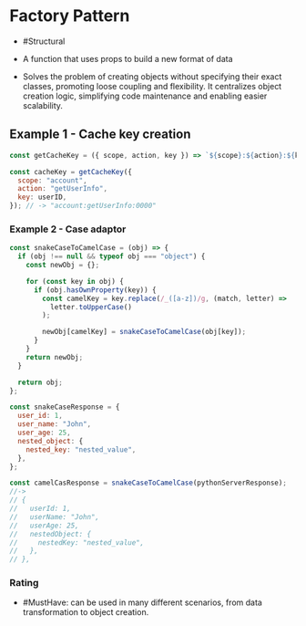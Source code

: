 # Factory Pattern

- #Structural

- A function that uses props to build a new format of data

- Solves the problem of creating objects without specifying their exact classes, promoting loose coupling and flexibility. It centralizes object creation logic, simplifying code maintenance and enabling easier scalability.

## Example 1 - Cache key creation

```javascript
const getCacheKey = ({ scope, action, key }) => `${scope}:${action}:${key}`;

const cacheKey = getCacheKey({
  scope: "account",
  action: "getUserInfo",
  key: userID,
}); // -> "account:getUserInfo:0000"
```

### Example 2 - Case adaptor

```javascript
const snakeCaseToCamelCase = (obj) => {
  if (obj !== null && typeof obj === "object") {
    const newObj = {};

    for (const key in obj) {
      if (obj.hasOwnProperty(key)) {
        const camelKey = key.replace(/_([a-z])/g, (match, letter) =>
          letter.toUpperCase()
        );

        newObj[camelKey] = snakeCaseToCamelCase(obj[key]);
      }
    }
    return newObj;
  }

  return obj;
};

const snakeCaseResponse = {
  user_id: 1,
  user_name: "John",
  user_age: 25,
  nested_object: {
    nested_key: "nested_value",
  },
};

const camelCasResponse = snakeCaseToCamelCase(pythonServerResponse);
//->
// {
//   userId: 1,
//   userName: "John",
//   userAge: 25,
//   nestedObject: {
//     nestedKey: "nested_value",
//   },
// },
```

### Rating

- #MustHave: can be used in many different scenarios, from data transformation to object creation.
